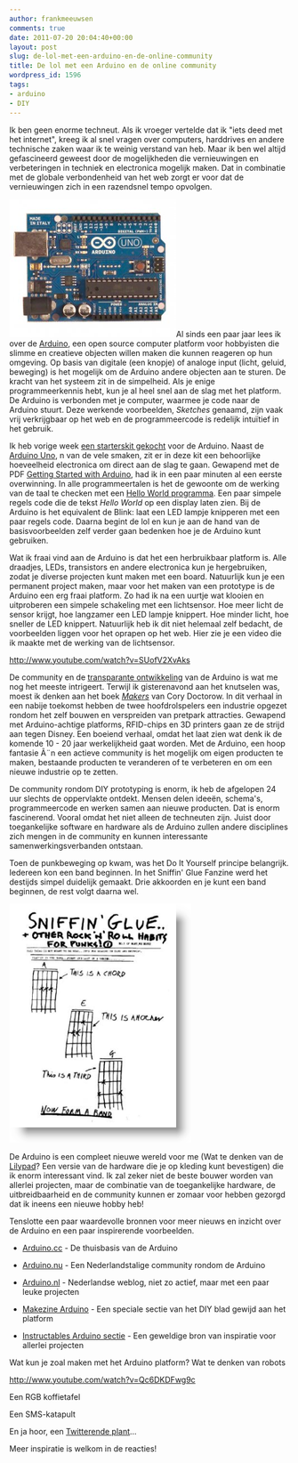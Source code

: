 ```yaml
---
author: frankmeeuwsen
comments: true
date: 2011-07-20 20:04:40+00:00
layout: post
slug: de-lol-met-een-arduino-en-de-online-community
title: De lol met een Arduino en de online community
wordpress_id: 1596
tags:
- arduino
- DIY
---
```


Ik ben geen enorme techneut. Als ik vroeger vertelde dat ik "iets deed met het internet", kreeg ik al snel vragen over computers, harddrives en andere technische zaken waar ik te weinig verstand van heb. Maar ik ben wel altijd gefascineerd geweest door de mogelijkheden die vernieuwingen en verbeteringen in techniek en electronica mogelijk maken. Dat in combinatie met de globale verbondenheid van het web zorgt er voor dat de vernieuwingen zich in een razendsnel tempo opvolgen.

![](../images/uploadimages/arduinounofront.jpg)Al sinds een paar jaar lees ik over de [Arduino](http://nl.wikipedia.org/wiki/Arduino_(computerplatform)), een open source computer platform voor hobbyisten die slimme en creatieve objecten willen maken die kunnen reageren op hun omgeving. Op basis van digitale (een knopje) of analoge input (licht, geluid, beweging) is het mogelijk om de Arduino andere objecten aan te sturen. De kracht van het systeem zit in de simpelheid. Als je enige programmeerkennis hebt, kun je al heel snel aan de slag met het platform. De Arduino is verbonden met je computer, waarmee je code naar de Arduino stuurt. Deze werkende voorbeelden, _Sketches_ genaamd, zijn vaak vrij verkrijgbaar op het web en de programmeercode is redelijk intuïtief in het gebruik.

Ik heb vorige week [een starterskit gekocht](http://iprototype.nl/products/kits/starterkit) voor de Arduino. Naast de [Arduino Uno](http://arduino.cc/en/Main/ArduinoBoardUno), n van de vele smaken, zit er in deze kit een behoorlijke hoeveelheid electronica om direct aan de slag te gaan. Gewapend met de PDF [Getting Started with Arduino](http://www.makershed.com/ProductDetails.asp?ProductCode=EMGSA), had ik in een paar minuten al een eerste overwinning. In alle programmeertalen is het de gewoonte om de werking van de taal te checken met een [Hello World programma](http://en.wikipedia.org/wiki/Hello_world_program). Een paar simpele regels code die de tekst _Hello World_ op een display laten zien. Bij de Arduino is het equivalent de Blink: laat een LED lampje knipperen met een paar regels code. Daarna begint de lol en kun je aan de hand van de basisvoorbeelden zelf verder gaan bedenken hoe je de Arduino kunt gebruiken.

Wat ik fraai vind aan de Arduino is dat het een herbruikbaar platform is. Alle draadjes, LEDs, transistors en andere electronica kun je hergebruiken, zodat je diverse projecten kunt maken met een board. Natuurlijk kun je een permanent project maken, maar voor het maken van een prototype is de Arduino een erg fraai platform. Zo had ik na een uurtje wat klooien en uitproberen een simpele schakeling met een lichtsensor. Hoe meer licht de sensor krijgt, hoe langzamer een LED lampje knippert. Hoe minder licht, hoe sneller de LED knippert. Natuurlijk heb ik dit niet helemaal zelf bedacht, de voorbeelden liggen voor het oprapen op het web. Hier zie je een video die ik maakte met de werking van de lichtsensor.

http://www.youtube.com/watch?v=SUofV2XvAks

De community en de [transparante ontwikkeling](http://code.google.com/p/arduino/) van de Arduino is wat me nog het meeste intrigeert. Terwijl ik gisterenavond aan het knutselen was, moest ik denken aan het boek _[Makers](http://www.wired.com/geekdad/2009/07/freemaker/)_ van Cory Doctorow. In dit verhaal in een nabije toekomst hebben de twee hoofdrolspelers een industrie opgezet rondom het zelf bouwen en verspreiden van pretpark attracties. Gewapend met Arduino-achtige platforms, RFID-chips en 3D printers gaan ze de strijd aan tegen Disney. Een boeiend verhaal, omdat het laat zien wat denk ik de komende 10 - 20 jaar werkelijkheid gaat worden. Met de Arduino, een hoop fantasie Ã¨n een actieve community is het mogelijk om eigen producten te maken, bestaande producten te veranderen of te verbeteren en om een nieuwe industrie op te zetten.

De community rondom DIY prototyping is enorm, ik heb de afgelopen 24 uur slechts de oppervlakte ontdekt. Mensen delen ideeën, schema's, programmeercode en werken samen aan nieuwe producten. Dat is enorm fascinerend. Vooral omdat het niet alleen de techneuten zijn. Juist door toegankelijke software en hardware als de Arduino zullen andere disciplines zich mengen in de community en kunnen interessante samenwerkingsverbanden ontstaan.

Toen de punkbeweging op kwam, was het Do It Yourself principe belangrijk. Iedereen kon een band beginnen. In het Sniffin' Glue Fanzine werd het destijds simpel duidelijk gemaakt. Drie akkoorden en je kunt een band beginnen, de rest volgt daarna wel.

![](../images/uploadimages/glue.png)

De Arduino is een compleet nieuwe wereld voor me (Wat te denken van de [Lilypad](http://www.arduino.cc/en/Main/ArduinoBoardLilyPad)? Een versie van de hardware die je op kleding kunt bevestigen) die ik enorm interessant vind. Ik zal zeker niet de beste bouwer worden van allerlei projecten, maar de combinatie van de toegankelijke hardware, de uitbreidbaarheid en de community kunnen er zomaar voor hebben gezorgd dat ik ineens een nieuwe hobby heb!

Tenslotte een paar waardevolle bronnen voor meer nieuws en inzicht over de Arduino en een paar inspirerende voorbeelden.



	
  * [Arduino.cc](http://www.arduino.cc/) - De thuisbasis van de Arduino

	
  * [Arduino.nu](http://www.arduino.nu/) - Een Nederlandstalige community rondom de Arduino

	
  * [Arduino.nl](http://www.arduino.nl/) - Nederlandse weblog, niet zo actief, maar met een paar leuke projecten

	
  * [Makezine Arduino](http://makezine.com/arduino/) - Een speciale sectie van het DIY blad gewijd aan het platform

	
  * [Instructables Arduino sectie](http://www.instructables.com/tag/type-id/category-technology/channel-arduino/) - Een geweldige bron van inspiratie voor allerlei projecten


Wat kun je zoal maken met het Arduino platform? Wat te denken van robots

http://www.youtube.com/watch?v=Qc6DKDFwg9c

Een RGB koffietafel



Een SMS-katapult



En ja hoor, een [Twitterende plant](http://blog.makezine.com/archive/2008/02/how-to-make-plants-talk-t.html)...

Meer inspiratie is welkom in de reacties!
